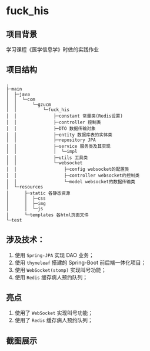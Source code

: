 # fuck_his

## 项目背景
学习课程《医学信息学》时做的实践作业

## 项目结构
```
.
├─main
│  ├─java
│  │  └─com
│  │      └─gzucm
│  │          └─fuck_his
│  │              ├─constant 常量类(Redis设置)
│  │              ├─controller 控制类
│  │              ├─DTO 数据传输对象
│  │              ├─entity 数据库表的实体类
│  │              ├─repository JPA
│  │              ├─service 服务类及其实现
│  │              │  └─impl
│  │              ├─utils 工具类
│  │              └─websocket 
│  │                  ├─config websocket的配置类
│  │                  ├─controller websocket的控制类
│  │                  └─model websocket的数据传输类
│  └─resources
│      ├─static 各静态资源
│      │  ├─css
│      │  ├─img
│      │  └─js
│      └─templates 各html页面文件
└─test
```

## 涉及技术：
1. 使用 `Spring-JPA` 实现 DAO 业务；
2. 使用 `thymeleaf` 搭建的 Spring-Boot 前后端一体化项目；
3. 使用 `WebSocket(stomp)` 实现叫号功能； 
4. 使用 `Redis` 缓存病人预约队列；

## 亮点
1. 使用了 `WebSocket` 实现叫号功能；
2. 使用了 `Redis` 缓存病人预约队列；

## 截图展示
